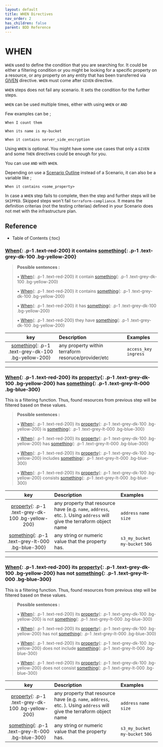 ```yaml
---
layout: default
title: WHEN Directives
nav_order: 2
has_children: false
parent: BDD Reference
---
```


# WHEN

`WHEN` used to define the condition that you are searching for. It could be either a filtering condition or you might be
looking for a specific property on a resource, or any property on any entity that has been transferred via [GIVEN](/pages/bdd-references/given)
directive. `WHEN` must come after `GIVEN` directive.

`WHEN` steps does not fail any scenario. It sets the condition for the further steps.

`WHEN` can be used multiple times, either with using `WHEN` or `AND`

Few examples can be ;

```gherkin
When I count them
```

```gherkin
When its name is my-bucket
```

```gherkin
When it contains server_side_encryption
```

Using `WHEN` is optional. You might have some use cases that only a `GIVEN` and some `THEN`
directives could be enough for you.

You can use `AND` with `WHEN`.

Depending on use a [Scenario Outline](/pages/bdd-references#Scenario) instead of a Scenario, it can also 
be a variable like ;

```gherkin
When it contains <some_property>
```

In case a `WHEN` step fails to complete, then the step and further steps will be `SKIPPED`. Skipped steps won't fail
`terraform-compliance`. It means the definition criterias (not the testing criterias) defined in your Scenario does 
not met with the infrastructure plan.

## Reference
* Table of Contents
{:toc}

### [When](#){: .p-1 .text-red-200} it contains [something](#){: .p-1 .text-grey-dk-100 .bg-yellow-200}


> __Possible sentences :__
>
> ▪
[When](#){: .p-1 .text-red-200} 
it contain
[something](#){: .p-1 .text-grey-dk-100 .bg-yellow-200} 
>
> ▪
[When](#){: .p-1 .text-red-200} 
it contains
[something](#){: .p-1 .text-grey-dk-100 .bg-yellow-200} 
>
> ▪
[When](#){: .p-1 .text-red-200} 
it has
[something](#){: .p-1 .text-grey-dk-100 .bg-yellow-200} 
>
> ▪
[When](#){: .p-1 .text-red-200} 
they have
[something](#){: .p-1 .text-grey-dk-100 .bg-yellow-200} 
>
| key | Description | Examples |
|:---:|:----------|:-|
| [something](#){: .p-1 .text-grey-dk-100 .bg-yellow-200} | any property within terraform resoruce/provider/etc | `access_key` `ingress` |
 
 
------------------------
### [When](#){: .p-1 .text-red-200} its [property](#){: .p-1 .text-grey-dk-100 .bg-yellow-200} has [something](#){: .p-1 .text-grey-lt-000 .bg-blue-300}
This is a filtering function. Thus, found resources from previous step will be filtered based on these values.

> __Possible sentences :__
>
> ▪
[When](#){: .p-1 .text-red-200} 
its 
[property](#){: .p-1 .text-grey-dk-100 .bg-yellow-200} 
is
[something](#){: .p-1 .text-grey-lt-000 .bg-blue-300} 
>
> ▪
[When](#){: .p-1 .text-red-200} 
its 
[property](#){: .p-1 .text-grey-dk-100 .bg-yellow-200} 
has
[something](#){: .p-1 .text-grey-lt-000 .bg-blue-300} 
>
> ▪
[When](#){: .p-1 .text-red-200} 
its 
[property](#){: .p-1 .text-grey-dk-100 .bg-yellow-200} 
includes
[something](#){: .p-1 .text-grey-lt-000 .bg-blue-300} 
>
> ▪
[When](#){: .p-1 .text-red-200} 
its 
[property](#){: .p-1 .text-grey-dk-100 .bg-yellow-200} 
consists
[something](#){: .p-1 .text-grey-lt-000 .bg-blue-300} 
>
| key | Description | Examples |
|:---:|:----------|:-|
| [property](#){: .p-1 .text-grey-dk-100 .bg-yellow-200} | any property that resource have (e.g. `name`, `address`, etc. ). Using `address` will give the terraform object name | `address` `name` `size` |
| [something](#){: .p-1 .text-grey-lt-000 .bg-blue-300} | any string or numeric value that the property has. | `s3_my_bucket` `my-bucket` `50G` |

------------------------
### [When](#){: .p-1 .text-red-200} its [property](#){: .p-1 .text-grey-dk-100 .bg-yellow-200} has not [something](#){: .p-1 .text-grey-lt-000 .bg-blue-300}
This is a filtering function. Thus, found resources from previous step will be filtered based on these values.

> __Possible sentences :__
>
> ▪
[When](#){: .p-1 .text-red-200} 
its 
[property](#){: .p-1 .text-grey-dk-100 .bg-yellow-200} 
is not
[something](#){: .p-1 .text-grey-lt-000 .bg-blue-300} 
>
> ▪
[When](#){: .p-1 .text-red-200} 
its 
[property](#){: .p-1 .text-grey-dk-100 .bg-yellow-200} 
has not 
[something](#){: .p-1 .text-grey-lt-000 .bg-blue-300} 
>
> ▪
[When](#){: .p-1 .text-red-200} 
its 
[property](#){: .p-1 .text-grey-dk-100 .bg-yellow-200} 
does not include
[something](#){: .p-1 .text-grey-lt-000 .bg-blue-300} 
>
> ▪
[When](#){: .p-1 .text-red-200} 
its 
[property](#){: .p-1 .text-grey-dk-100 .bg-yellow-200} 
does not consist
[something](#){: .p-1 .text-grey-lt-000 .bg-blue-300} 
>
| key | Description | Examples |
|:---:|:----------|:-|
| [property](#){: .p-1 .text-grey-dk-100 .bg-yellow-200} | any property that resource have (e.g. `name`, `address`, etc. ). Using `address` will give the terraform object name | `address` `name` `size`|
| [something](#){: .p-1 .text-grey-lt-000 .bg-blue-300} | any string or numeric value that the property has. | `s3_my_bucket` `my-bucket` `50G`|
